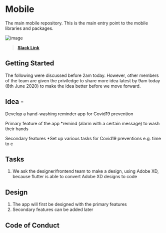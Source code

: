 # Mobile

The main mobile repository. This is the main entry point to the mobile libraries and packages.

![image](https://user-images.githubusercontent.com/17856665/83970785-80c03c00-a8cf-11ea-9e97-f8edfb3fcfab.png)

> [**Slack Link**](https://hngi7.slack.com/archives/C013K32KMRQ/p1591537761438900)

## Getting Started

The following were discussed before 2am today. However, other members of the team are given the priviledge to share more idea latest by 9am today (8th June 2020) to make the idea better before we move forward.


## Idea - 

Develop a hand-washing reminder app for Covid19 prevention

Primary feature of the app
  *remind (alarm with a certain message) to wash their hands

Secondary features
  *Set up various tasks for Covid19 preventions e.g. time to c



## Tasks
1. We ask the designer/frontend team to make a design, using Adobe XD, because flutter is able to convert Adobe XD designs to code

## Design
1. The app will first be designed with the primary features
2. Secondary features can be added later


## Code of Conduct
